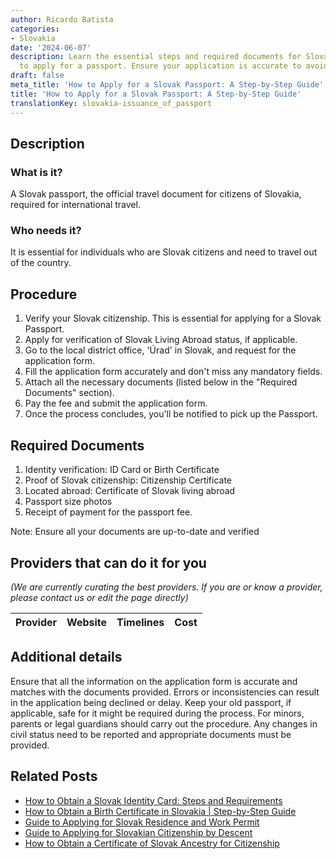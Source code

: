 ```yaml
---
author: Ricardo Batista
categories:
- Slovakia
date: '2024-06-07'
description: Learn the essential steps and required documents for Slovak citizens
  to apply for a passport. Ensure your application is accurate to avoid delays.
draft: false
meta_title: 'How to Apply for a Slovak Passport: A Step-by-Step Guide'
title: 'How to Apply for a Slovak Passport: A Step-by-Step Guide'
translationKey: slovakia-issuance_of_passport
---
```


## Description
### What is it?
A Slovak passport, the official travel document for citizens of Slovakia, required for international travel.

### Who needs it?
It is essential for individuals who are Slovak citizens and need to travel out of the country.

## Procedure
1. Verify your Slovak citizenship. This is essential for applying for a Slovak Passport.
2. Apply for verification of Slovak Living Abroad status, if applicable.
3. Go to the local district office, 'Úrad' in Slovak, and request for the application form.
4. Fill the application form accurately and don't miss any mandatory fields. 
5. Attach all the necessary documents (listed below in the "Required Documents" section).
6. Pay the fee and submit the application form.
7. Once the process concludes, you'll be notified to pick up the Passport.

## Required Documents
1. Identity verification: ID Card or Birth Certificate
2. Proof of Slovak citizenship: Citizenship Certificate
3. Located abroad: Certificate of Slovak living abroad
4. Passport size photos
5. Receipt of payment for the passport fee.

Note: Ensure all your documents are up-to-date and verified

## Providers that can do it for you

_(We are currently curating the best providers. If you are or know a provider, please contact us or edit the page directly)_

| Provider        |     Website     |     Timelines    |       Cost      |
| :-------------: | :-------------: |  :-------------: | :-------------: |

## Additional details
Ensure that all the information on the application form is accurate and matches with the documents provided. Errors or inconsistencies can result in the application being declined or delay. Keep your old passport, if applicable, safe for it might be required during the process.
For minors, parents or legal guardians should carry out the procedure. Any changes in civil status need to be reported and appropriate documents must be provided.



## Related Posts

- [How to Obtain a Slovak Identity Card: Steps and Requirements](https://tramitit.com/guides/slovakia/issuance_of_identity_card/)
- [How to Obtain a Birth Certificate in Slovakia | Step-by-Step Guide](https://tramitit.com/guides/slovakia/issuance_of_birth_certificate/)
- [Guide to Applying for Slovak Residence and Work Permit](https://tramitit.com/guides/slovakia/application_for_residence_with_work_permit/)
- [Guide to Applying for Slovakian Citizenship by Descent](https://tramitit.com/guides/slovakia/application_for_citizenship/)
- [How to Obtain a Certificate of Slovak Ancestry for Citizenship](https://tramitit.com/guides/slovakia/certificate_of_slovak_ancestry/)